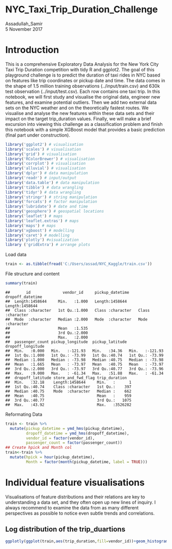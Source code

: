 # NYC_Taxi_Trip_Duration_Challenge
Assadullah_Samir  
5 November 2017  


# Introduction
This is a comprehensive Exploratory Data Analysis for the New York City Taxi Trip Duration competition with tidy R and ggplot2.
The goal of this playground challenge is to predict the duration of taxi rides in NYC based on features like trip coordinates or pickup date and time. The data comes in the shape of 1.5 million training observations (../input/train.csv) and 630k test observation (../input/test.csv). Each row contains one taxi trip.
In this notebook, we will first study and visualise the original data, engineer new features, and examine potential outliers. Then we add two external data sets on the NYC weather and on the theoretically fastest routes. We visualise and analyse the new features within these data sets and their impact on the target trip_duration values. Finally, we will make a brief excursion into viewing this challenge as a classification problem and finish this notebook with a simple XGBoost model that provides a basic prediction (final part under construction).


```r
library('ggplot2') # visualisation
library('scales') # visualisation
library('grid') # visualisation
library('RColorBrewer') # visualisation
library('corrplot') # visualisation
library('alluvial') # visualisation
library('dplyr') # data manipulation
library('readr') # input/output
library('data.table') # data manipulation
library('tibble') # data wrangling
library('tidyr') # data wrangling
library('stringr') # string manipulation
library('forcats') # factor manipulation
library('lubridate') # date and time
library('geosphere') # geospatial locations
library('leaflet') # maps
library('leaflet.extras') # maps
library('maps') # maps
library('xgboost') # modelling
library('caret') # modelling
library('plotly') #visualization
library ('gridExtra') # arrange plots
```
Load data


```r
train <- as.tibble(fread('C:/Users/assad/NYC_Kaggle/train.csv'))
```

File structure and content


```r
summary(train)
```

```
##       id              vendor_id     pickup_datetime    dropoff_datetime  
##  Length:1458644     Min.   :1.000   Length:1458644     Length:1458644    
##  Class :character   1st Qu.:1.000   Class :character   Class :character  
##  Mode  :character   Median :2.000   Mode  :character   Mode  :character  
##                     Mean   :1.535                                        
##                     3rd Qu.:2.000                                        
##                     Max.   :2.000                                        
##  passenger_count pickup_longitude  pickup_latitude dropoff_longitude
##  Min.   :0.000   Min.   :-121.93   Min.   :34.36   Min.   :-121.93  
##  1st Qu.:1.000   1st Qu.: -73.99   1st Qu.:40.74   1st Qu.: -73.99  
##  Median :1.000   Median : -73.98   Median :40.75   Median : -73.98  
##  Mean   :1.665   Mean   : -73.97   Mean   :40.75   Mean   : -73.97  
##  3rd Qu.:2.000   3rd Qu.: -73.97   3rd Qu.:40.77   3rd Qu.: -73.96  
##  Max.   :9.000   Max.   : -61.34   Max.   :51.88   Max.   : -61.34  
##  dropoff_latitude store_and_fwd_flag trip_duration    
##  Min.   :32.18    Length:1458644     Min.   :      1  
##  1st Qu.:40.74    Class :character   1st Qu.:    397  
##  Median :40.75    Mode  :character   Median :    662  
##  Mean   :40.75                       Mean   :    959  
##  3rd Qu.:40.77                       3rd Qu.:   1075  
##  Max.   :43.92                       Max.   :3526282
```

Reformating Data


```r
train <- train %>%
  mutate(pickup_datetime = ymd_hms(pickup_datetime),
         dropoff_datetime = ymd_hms(dropoff_datetime),
         vendor_id = factor(vendor_id),
         passenger_count = factor(passenger_count))
## Create hpick and Month col
train<-train %>%
  mutate(hpick = hour(pickup_datetime),
         Month = factor(month(pickup_datetime, label = TRUE)))
```

# Individual feature visualisations

Visualisations of feature distributions and their relations are key to understanding a data set, and they often open up new lines of inquiry. I always recommend to examine the data from as many different perspectives as possible to notice even subtle trends and correlations.

## Log distribution of the trip_duartions


```r
ggplotly(ggplot(train,aes(trip_duration,fill=vendor_id))+geom_histogram(bins = 100)+scale_x_log10())
```

<!--html_preserve--><div id="23fc75797493" style="width:768px;height:480px;" class="plotly html-widget"></div>
<script type="application/json" data-for="23fc75797493">{"x":{"data":[{"orientation":"v","width":[0.0661345155583782,0.0661345155583782,0.0661345155583782,0.0661345155583782,0.0661345155583781,0.0661345155583782,0.0661345155583781,0.0661345155583781,0.0661345155583783,0.0661345155583781,0.0661345155583781,0.0661345155583781,0.0661345155583781,0.0661345155583781,0.0661345155583781,0.0661345155583781,0.0661345155583781,0.0661345155583781,0.0661345155583781,0.0661345155583781,0.0661345155583781,0.0661345155583781,0.0661345155583781,0.0661345155583781,0.0661345155583781,0.0661345155583781,0.0661345155583781,0.0661345155583781,0.0661345155583781,0.0661345155583781,0.0661345155583781,0.0661345155583781,0.0661345155583781,0.0661345155583781,0.0661345155583781,0.0661345155583781,0.0661345155583781,0.0661345155583781,0.0661345155583781,0.0661345155583781,0.0661345155583781,0.0661345155583781,0.0661345155583781,0.0661345155583781,0.0661345155583781,0.0661345155583781,0.0661345155583781,0.0661345155583781,0.0661345155583781,0.0661345155583781,0.0661345155583781,0.0661345155583781,0.0661345155583781,0.0661345155583781,0.0661345155583781,0.0661345155583781,0.0661345155583781,0.0661345155583781,0.0661345155583781,0.0661345155583781,0.0661345155583781,0.0661345155583781,0.0661345155583781,0.0661345155583781,0.0661345155583781,0.0661345155583781,0.0661345155583781,0.0661345155583781,0.0661345155583781,0.0661345155583781,0.0661345155583781,0.0661345155583781,0.0661345155583781,0.0661345155583781,0.0661345155583781,0.0661345155583781,0.0661345155583781,0.0661345155583781,0.0661345155583781,0.0661345155583781,0.0661345155583781,0.0661345155583781,0.0661345155583781,0.0661345155583781,0.0661345155583781,0.0661345155583781,0.0661345155583781,0.0661345155583781,0.0661345155583781,0.0661345155583781,0.0661345155583781,0.0661345155583781,0.0661345155583781,0.0661345155583781,0.0661345155583781,0.0661345155583781,0.0661345155583781,0.0661345155583781,0.0661345155583781,0.0661345155583781],"base":[8,0,0,0,0,41,0,117,0,108,0,100,54,84,162,77,124,124,115,147,150,203,194,284,274,379,533,804,1188,1785,2834,4309,6350,9475,13533,18365,24750,32132,38226,46463,52781,58908,62516,64717,62374,59683,52420,44289,36187,26892,19193,13151,8969,5782,3466,1962,886,361,116,45,12,17,12,6,1,11,10,15,15,20,12,10,22,21,322,1606,0,0,0,0,0,0,0,0,0,0,0,0,0,0,0,0,0,0,0,0,0,0,0,0],"x":[0,0.0661345155583782,0.132269031116756,0.198403546675135,0.264538062233513,0.330672577791891,0.396807093350269,0.462941608908647,0.529076124467026,0.595210640025404,0.661345155583782,0.72747967114216,0.793614186700538,0.859748702258917,0.925883217817295,0.992017733375673,1.05815224893405,1.12428676449243,1.19042128005081,1.25655579560919,1.32269031116756,1.38882482672594,1.45495934228432,1.5210938578427,1.58722837340108,1.65336288895945,1.71949740451783,1.78563192007621,1.85176643563459,1.91790095119297,1.98403546675135,2.05016998230972,2.1163044978681,2.18243901342648,2.24857352898486,2.31470804454324,2.38084256010162,2.44697707565999,2.51311159121837,2.57924610677675,2.64538062233513,2.71151513789351,2.77764965345188,2.84378416901026,2.90991868456864,2.97605320012702,3.0421877156854,3.10832223124378,3.17445674680215,3.24059126236053,3.30672577791891,3.37286029347729,3.43899480903567,3.50512932459404,3.57126384015242,3.6373983557108,3.70353287126918,3.76966738682756,3.83580190238594,3.90193641794431,3.96807093350269,4.03420544906107,4.10033996461945,4.16647448017783,4.2326089957362,4.29874351129458,4.36487802685296,4.43101254241134,4.49714705796972,4.5632815735281,4.62941608908647,4.69555060464485,4.76168512020323,4.82781963576161,4.89395415131999,4.96008866687836,5.02622318243674,5.09235769799512,5.1584922135535,5.22462672911188,5.29076124467026,5.35689576022863,5.42303027578701,5.48916479134539,5.55529930690377,5.62143382246215,5.68756833802053,5.7537028535789,5.81983736913728,5.88597188469566,5.95210640025404,6.01824091581242,6.08437543137079,6.15050994692917,6.21664446248755,6.28277897804593,6.34891349360431,6.41504800916269,6.48118252472106,6.54731704027944],"y":[25,0,0,0,0,136,0,201,0,209,0,184,138,134,283,105,192,214,159,280,224,315,283,363,375,480,546,757,1089,1703,2547,3727,5555,8077,11973,15956,21955,27776,33339,40644,46409,51837,54341,55970,54581,51735,45935,38625,31077,23139,16367,10896,7409,4636,2779,1527,726,249,86,35,16,7,3,4,1,0,1,1,0,0,1,1,0,0,0,0,0,0,0,0,0,0,0,0,0,0,0,0,0,0,0,0,0,0,0,2,1,0,0,1],"text":["count:    25<br />trip_duration: 0.00000000<br />vendor_id: 1","count:     0<br />trip_duration: 0.06613452<br />vendor_id: 1","count:     0<br />trip_duration: 0.13226903<br />vendor_id: 1","count:     0<br />trip_duration: 0.19840355<br />vendor_id: 1","count:     0<br />trip_duration: 0.26453806<br />vendor_id: 1","count:   136<br />trip_duration: 0.33067258<br />vendor_id: 1","count:     0<br />trip_duration: 0.39680709<br />vendor_id: 1","count:   201<br />trip_duration: 0.46294161<br />vendor_id: 1","count:     0<br />trip_duration: 0.52907612<br />vendor_id: 1","count:   209<br />trip_duration: 0.59521064<br />vendor_id: 1","count:     0<br />trip_duration: 0.66134516<br />vendor_id: 1","count:   184<br />trip_duration: 0.72747967<br />vendor_id: 1","count:   138<br />trip_duration: 0.79361419<br />vendor_id: 1","count:   134<br />trip_duration: 0.85974870<br />vendor_id: 1","count:   283<br />trip_duration: 0.92588322<br />vendor_id: 1","count:   105<br />trip_duration: 0.99201773<br />vendor_id: 1","count:   192<br />trip_duration: 1.05815225<br />vendor_id: 1","count:   214<br />trip_duration: 1.12428676<br />vendor_id: 1","count:   159<br />trip_duration: 1.19042128<br />vendor_id: 1","count:   280<br />trip_duration: 1.25655580<br />vendor_id: 1","count:   224<br />trip_duration: 1.32269031<br />vendor_id: 1","count:   315<br />trip_duration: 1.38882483<br />vendor_id: 1","count:   283<br />trip_duration: 1.45495934<br />vendor_id: 1","count:   363<br />trip_duration: 1.52109386<br />vendor_id: 1","count:   375<br />trip_duration: 1.58722837<br />vendor_id: 1","count:   480<br />trip_duration: 1.65336289<br />vendor_id: 1","count:   546<br />trip_duration: 1.71949740<br />vendor_id: 1","count:   757<br />trip_duration: 1.78563192<br />vendor_id: 1","count:  1089<br />trip_duration: 1.85176644<br />vendor_id: 1","count:  1703<br />trip_duration: 1.91790095<br />vendor_id: 1","count:  2547<br />trip_duration: 1.98403547<br />vendor_id: 1","count:  3727<br />trip_duration: 2.05016998<br />vendor_id: 1","count:  5555<br />trip_duration: 2.11630450<br />vendor_id: 1","count:  8077<br />trip_duration: 2.18243901<br />vendor_id: 1","count: 11973<br />trip_duration: 2.24857353<br />vendor_id: 1","count: 15956<br />trip_duration: 2.31470804<br />vendor_id: 1","count: 21955<br />trip_duration: 2.38084256<br />vendor_id: 1","count: 27776<br />trip_duration: 2.44697708<br />vendor_id: 1","count: 33339<br />trip_duration: 2.51311159<br />vendor_id: 1","count: 40644<br />trip_duration: 2.57924611<br />vendor_id: 1","count: 46409<br />trip_duration: 2.64538062<br />vendor_id: 1","count: 51837<br />trip_duration: 2.71151514<br />vendor_id: 1","count: 54341<br />trip_duration: 2.77764965<br />vendor_id: 1","count: 55970<br />trip_duration: 2.84378417<br />vendor_id: 1","count: 54581<br />trip_duration: 2.90991868<br />vendor_id: 1","count: 51735<br />trip_duration: 2.97605320<br />vendor_id: 1","count: 45935<br />trip_duration: 3.04218772<br />vendor_id: 1","count: 38625<br />trip_duration: 3.10832223<br />vendor_id: 1","count: 31077<br />trip_duration: 3.17445675<br />vendor_id: 1","count: 23139<br />trip_duration: 3.24059126<br />vendor_id: 1","count: 16367<br />trip_duration: 3.30672578<br />vendor_id: 1","count: 10896<br />trip_duration: 3.37286029<br />vendor_id: 1","count:  7409<br />trip_duration: 3.43899481<br />vendor_id: 1","count:  4636<br />trip_duration: 3.50512932<br />vendor_id: 1","count:  2779<br />trip_duration: 3.57126384<br />vendor_id: 1","count:  1527<br />trip_duration: 3.63739836<br />vendor_id: 1","count:   726<br />trip_duration: 3.70353287<br />vendor_id: 1","count:   249<br />trip_duration: 3.76966739<br />vendor_id: 1","count:    86<br />trip_duration: 3.83580190<br />vendor_id: 1","count:    35<br />trip_duration: 3.90193642<br />vendor_id: 1","count:    16<br />trip_duration: 3.96807093<br />vendor_id: 1","count:     7<br />trip_duration: 4.03420545<br />vendor_id: 1","count:     3<br />trip_duration: 4.10033996<br />vendor_id: 1","count:     4<br />trip_duration: 4.16647448<br />vendor_id: 1","count:     1<br />trip_duration: 4.23260900<br />vendor_id: 1","count:     0<br />trip_duration: 4.29874351<br />vendor_id: 1","count:     1<br />trip_duration: 4.36487803<br />vendor_id: 1","count:     1<br />trip_duration: 4.43101254<br />vendor_id: 1","count:     0<br />trip_duration: 4.49714706<br />vendor_id: 1","count:     0<br />trip_duration: 4.56328157<br />vendor_id: 1","count:     1<br />trip_duration: 4.62941609<br />vendor_id: 1","count:     1<br />trip_duration: 4.69555060<br />vendor_id: 1","count:     0<br />trip_duration: 4.76168512<br />vendor_id: 1","count:     0<br />trip_duration: 4.82781964<br />vendor_id: 1","count:     0<br />trip_duration: 4.89395415<br />vendor_id: 1","count:     0<br />trip_duration: 4.96008867<br />vendor_id: 1","count:     0<br />trip_duration: 5.02622318<br />vendor_id: 1","count:     0<br />trip_duration: 5.09235770<br />vendor_id: 1","count:     0<br />trip_duration: 5.15849221<br />vendor_id: 1","count:     0<br />trip_duration: 5.22462673<br />vendor_id: 1","count:     0<br />trip_duration: 5.29076124<br />vendor_id: 1","count:     0<br />trip_duration: 5.35689576<br />vendor_id: 1","count:     0<br />trip_duration: 5.42303028<br />vendor_id: 1","count:     0<br />trip_duration: 5.48916479<br />vendor_id: 1","count:     0<br />trip_duration: 5.55529931<br />vendor_id: 1","count:     0<br />trip_duration: 5.62143382<br />vendor_id: 1","count:     0<br />trip_duration: 5.68756834<br />vendor_id: 1","count:     0<br />trip_duration: 5.75370285<br />vendor_id: 1","count:     0<br />trip_duration: 5.81983737<br />vendor_id: 1","count:     0<br />trip_duration: 5.88597188<br />vendor_id: 1","count:     0<br />trip_duration: 5.95210640<br />vendor_id: 1","count:     0<br />trip_duration: 6.01824092<br />vendor_id: 1","count:     0<br />trip_duration: 6.08437543<br />vendor_id: 1","count:     0<br />trip_duration: 6.15050995<br />vendor_id: 1","count:     0<br />trip_duration: 6.21664446<br />vendor_id: 1","count:     2<br />trip_duration: 6.28277898<br />vendor_id: 1","count:     1<br />trip_duration: 6.34891349<br />vendor_id: 1","count:     0<br />trip_duration: 6.41504801<br />vendor_id: 1","count:     0<br />trip_duration: 6.48118252<br />vendor_id: 1","count:     1<br />trip_duration: 6.54731704<br />vendor_id: 1"],"type":"bar","marker":{"autocolorscale":false,"color":"rgba(248,118,109,1)","line":{"width":1.88976377952756,"color":"transparent"}},"name":"1","legendgroup":"1","showlegend":true,"xaxis":"x","yaxis":"y","hoverinfo":"text","frame":null},{"orientation":"v","width":[0.0661345155583782,0.0661345155583782,0.0661345155583782,0.0661345155583782,0.0661345155583781,0.0661345155583782,0.0661345155583781,0.0661345155583781,0.0661345155583783,0.0661345155583781,0.0661345155583781,0.0661345155583781,0.0661345155583781,0.0661345155583781,0.0661345155583781,0.0661345155583781,0.0661345155583781,0.0661345155583781,0.0661345155583781,0.0661345155583781,0.0661345155583781,0.0661345155583781,0.0661345155583781,0.0661345155583781,0.0661345155583781,0.0661345155583781,0.0661345155583781,0.0661345155583781,0.0661345155583781,0.0661345155583781,0.0661345155583781,0.0661345155583781,0.0661345155583781,0.0661345155583781,0.0661345155583781,0.0661345155583781,0.0661345155583781,0.0661345155583781,0.0661345155583781,0.0661345155583781,0.0661345155583781,0.0661345155583781,0.0661345155583781,0.0661345155583781,0.0661345155583781,0.0661345155583781,0.0661345155583781,0.0661345155583781,0.0661345155583781,0.0661345155583781,0.0661345155583781,0.0661345155583781,0.0661345155583781,0.0661345155583781,0.0661345155583781,0.0661345155583781,0.0661345155583781,0.0661345155583781,0.0661345155583781,0.0661345155583781,0.0661345155583781,0.0661345155583781,0.0661345155583781,0.0661345155583781,0.0661345155583781,0.0661345155583781,0.0661345155583781,0.0661345155583781,0.0661345155583781,0.0661345155583781,0.0661345155583781,0.0661345155583781,0.0661345155583781,0.0661345155583781,0.0661345155583781,0.0661345155583781,0.0661345155583781,0.0661345155583781,0.0661345155583781,0.0661345155583781,0.0661345155583781,0.0661345155583781,0.0661345155583781,0.0661345155583781,0.0661345155583781,0.0661345155583781,0.0661345155583781,0.0661345155583781,0.0661345155583781,0.0661345155583781,0.0661345155583781,0.0661345155583781,0.0661345155583781,0.0661345155583781,0.0661345155583781,0.0661345155583781,0.0661345155583781,0.0661345155583781,0.0661345155583781,0.0661345155583781],"base":[0,0,0,0,0,0,0,0,0,0,0,0,0,0,0,0,0,0,0,0,0,0,0,0,0,0,0,0,0,0,0,0,0,0,0,0,0,0,0,0,0,0,0,0,0,0,0,0,0,0,0,0,0,0,0,0,0,0,0,0,0,0,0,0,0,0,0,0,0,0,0,0,0,0,0,0,0,0,0,0,0,0,0,0,0,0,0,0,0,0,0,0,0,0,0,0,0,0,0,0],"x":[0,0.0661345155583782,0.132269031116756,0.198403546675135,0.264538062233513,0.330672577791891,0.396807093350269,0.462941608908647,0.529076124467026,0.595210640025404,0.661345155583782,0.72747967114216,0.793614186700538,0.859748702258917,0.925883217817295,0.992017733375673,1.05815224893405,1.12428676449243,1.19042128005081,1.25655579560919,1.32269031116756,1.38882482672594,1.45495934228432,1.5210938578427,1.58722837340108,1.65336288895945,1.71949740451783,1.78563192007621,1.85176643563459,1.91790095119297,1.98403546675135,2.05016998230972,2.1163044978681,2.18243901342648,2.24857352898486,2.31470804454324,2.38084256010162,2.44697707565999,2.51311159121837,2.57924610677675,2.64538062233513,2.71151513789351,2.77764965345188,2.84378416901026,2.90991868456864,2.97605320012702,3.0421877156854,3.10832223124378,3.17445674680215,3.24059126236053,3.30672577791891,3.37286029347729,3.43899480903567,3.50512932459404,3.57126384015242,3.6373983557108,3.70353287126918,3.76966738682756,3.83580190238594,3.90193641794431,3.96807093350269,4.03420544906107,4.10033996461945,4.16647448017783,4.2326089957362,4.29874351129458,4.36487802685296,4.43101254241134,4.49714705796972,4.5632815735281,4.62941608908647,4.69555060464485,4.76168512020323,4.82781963576161,4.89395415131999,4.96008866687836,5.02622318243674,5.09235769799512,5.1584922135535,5.22462672911188,5.29076124467026,5.35689576022863,5.42303027578701,5.48916479134539,5.55529930690377,5.62143382246215,5.68756833802053,5.7537028535789,5.81983736913728,5.88597188469566,5.95210640025404,6.01824091581242,6.08437543137079,6.15050994692917,6.21664446248755,6.28277897804593,6.34891349360431,6.41504800916269,6.48118252472106,6.54731704027944],"y":[8,0,0,0,0,41,0,117,0,108,0,100,54,84,162,77,124,124,115,147,150,203,194,284,274,379,533,804,1188,1785,2834,4309,6350,9475,13533,18365,24750,32132,38226,46463,52781,58908,62516,64717,62374,59683,52420,44289,36187,26892,19193,13151,8969,5782,3466,1962,886,361,116,45,12,17,12,6,1,11,10,15,15,20,12,10,22,21,322,1606,0,0,0,0,0,0,0,0,0,0,0,0,0,0,0,0,0,0,0,0,0,0,0,0],"text":["count:     8<br />trip_duration: 0.00000000<br />vendor_id: 2","count:     0<br />trip_duration: 0.06613452<br />vendor_id: 2","count:     0<br />trip_duration: 0.13226903<br />vendor_id: 2","count:     0<br />trip_duration: 0.19840355<br />vendor_id: 2","count:     0<br />trip_duration: 0.26453806<br />vendor_id: 2","count:    41<br />trip_duration: 0.33067258<br />vendor_id: 2","count:     0<br />trip_duration: 0.39680709<br />vendor_id: 2","count:   117<br />trip_duration: 0.46294161<br />vendor_id: 2","count:     0<br />trip_duration: 0.52907612<br />vendor_id: 2","count:   108<br />trip_duration: 0.59521064<br />vendor_id: 2","count:     0<br />trip_duration: 0.66134516<br />vendor_id: 2","count:   100<br />trip_duration: 0.72747967<br />vendor_id: 2","count:    54<br />trip_duration: 0.79361419<br />vendor_id: 2","count:    84<br />trip_duration: 0.85974870<br />vendor_id: 2","count:   162<br />trip_duration: 0.92588322<br />vendor_id: 2","count:    77<br />trip_duration: 0.99201773<br />vendor_id: 2","count:   124<br />trip_duration: 1.05815225<br />vendor_id: 2","count:   124<br />trip_duration: 1.12428676<br />vendor_id: 2","count:   115<br />trip_duration: 1.19042128<br />vendor_id: 2","count:   147<br />trip_duration: 1.25655580<br />vendor_id: 2","count:   150<br />trip_duration: 1.32269031<br />vendor_id: 2","count:   203<br />trip_duration: 1.38882483<br />vendor_id: 2","count:   194<br />trip_duration: 1.45495934<br />vendor_id: 2","count:   284<br />trip_duration: 1.52109386<br />vendor_id: 2","count:   274<br />trip_duration: 1.58722837<br />vendor_id: 2","count:   379<br />trip_duration: 1.65336289<br />vendor_id: 2","count:   533<br />trip_duration: 1.71949740<br />vendor_id: 2","count:   804<br />trip_duration: 1.78563192<br />vendor_id: 2","count:  1188<br />trip_duration: 1.85176644<br />vendor_id: 2","count:  1785<br />trip_duration: 1.91790095<br />vendor_id: 2","count:  2834<br />trip_duration: 1.98403547<br />vendor_id: 2","count:  4309<br />trip_duration: 2.05016998<br />vendor_id: 2","count:  6350<br />trip_duration: 2.11630450<br />vendor_id: 2","count:  9475<br />trip_duration: 2.18243901<br />vendor_id: 2","count: 13533<br />trip_duration: 2.24857353<br />vendor_id: 2","count: 18365<br />trip_duration: 2.31470804<br />vendor_id: 2","count: 24750<br />trip_duration: 2.38084256<br />vendor_id: 2","count: 32132<br />trip_duration: 2.44697708<br />vendor_id: 2","count: 38226<br />trip_duration: 2.51311159<br />vendor_id: 2","count: 46463<br />trip_duration: 2.57924611<br />vendor_id: 2","count: 52781<br />trip_duration: 2.64538062<br />vendor_id: 2","count: 58908<br />trip_duration: 2.71151514<br />vendor_id: 2","count: 62516<br />trip_duration: 2.77764965<br />vendor_id: 2","count: 64717<br />trip_duration: 2.84378417<br />vendor_id: 2","count: 62374<br />trip_duration: 2.90991868<br />vendor_id: 2","count: 59683<br />trip_duration: 2.97605320<br />vendor_id: 2","count: 52420<br />trip_duration: 3.04218772<br />vendor_id: 2","count: 44289<br />trip_duration: 3.10832223<br />vendor_id: 2","count: 36187<br />trip_duration: 3.17445675<br />vendor_id: 2","count: 26892<br />trip_duration: 3.24059126<br />vendor_id: 2","count: 19193<br />trip_duration: 3.30672578<br />vendor_id: 2","count: 13151<br />trip_duration: 3.37286029<br />vendor_id: 2","count:  8969<br />trip_duration: 3.43899481<br />vendor_id: 2","count:  5782<br />trip_duration: 3.50512932<br />vendor_id: 2","count:  3466<br />trip_duration: 3.57126384<br />vendor_id: 2","count:  1962<br />trip_duration: 3.63739836<br />vendor_id: 2","count:   886<br />trip_duration: 3.70353287<br />vendor_id: 2","count:   361<br />trip_duration: 3.76966739<br />vendor_id: 2","count:   116<br />trip_duration: 3.83580190<br />vendor_id: 2","count:    45<br />trip_duration: 3.90193642<br />vendor_id: 2","count:    12<br />trip_duration: 3.96807093<br />vendor_id: 2","count:    17<br />trip_duration: 4.03420545<br />vendor_id: 2","count:    12<br />trip_duration: 4.10033996<br />vendor_id: 2","count:     6<br />trip_duration: 4.16647448<br />vendor_id: 2","count:     1<br />trip_duration: 4.23260900<br />vendor_id: 2","count:    11<br />trip_duration: 4.29874351<br />vendor_id: 2","count:    10<br />trip_duration: 4.36487803<br />vendor_id: 2","count:    15<br />trip_duration: 4.43101254<br />vendor_id: 2","count:    15<br />trip_duration: 4.49714706<br />vendor_id: 2","count:    20<br />trip_duration: 4.56328157<br />vendor_id: 2","count:    12<br />trip_duration: 4.62941609<br />vendor_id: 2","count:    10<br />trip_duration: 4.69555060<br />vendor_id: 2","count:    22<br />trip_duration: 4.76168512<br />vendor_id: 2","count:    21<br />trip_duration: 4.82781964<br />vendor_id: 2","count:   322<br />trip_duration: 4.89395415<br />vendor_id: 2","count:  1606<br />trip_duration: 4.96008867<br />vendor_id: 2","count:     0<br />trip_duration: 5.02622318<br />vendor_id: 2","count:     0<br />trip_duration: 5.09235770<br />vendor_id: 2","count:     0<br />trip_duration: 5.15849221<br />vendor_id: 2","count:     0<br />trip_duration: 5.22462673<br />vendor_id: 2","count:     0<br />trip_duration: 5.29076124<br />vendor_id: 2","count:     0<br />trip_duration: 5.35689576<br />vendor_id: 2","count:     0<br />trip_duration: 5.42303028<br />vendor_id: 2","count:     0<br />trip_duration: 5.48916479<br />vendor_id: 2","count:     0<br />trip_duration: 5.55529931<br />vendor_id: 2","count:     0<br />trip_duration: 5.62143382<br />vendor_id: 2","count:     0<br />trip_duration: 5.68756834<br />vendor_id: 2","count:     0<br />trip_duration: 5.75370285<br />vendor_id: 2","count:     0<br />trip_duration: 5.81983737<br />vendor_id: 2","count:     0<br />trip_duration: 5.88597188<br />vendor_id: 2","count:     0<br />trip_duration: 5.95210640<br />vendor_id: 2","count:     0<br />trip_duration: 6.01824092<br />vendor_id: 2","count:     0<br />trip_duration: 6.08437543<br />vendor_id: 2","count:     0<br />trip_duration: 6.15050995<br />vendor_id: 2","count:     0<br />trip_duration: 6.21664446<br />vendor_id: 2","count:     0<br />trip_duration: 6.28277898<br />vendor_id: 2","count:     0<br />trip_duration: 6.34891349<br />vendor_id: 2","count:     0<br />trip_duration: 6.41504801<br />vendor_id: 2","count:     0<br />trip_duration: 6.48118252<br />vendor_id: 2","count:     0<br />trip_duration: 6.54731704<br />vendor_id: 2"],"type":"bar","marker":{"autocolorscale":false,"color":"rgba(0,191,196,1)","line":{"width":1.88976377952756,"color":"transparent"}},"name":"2","legendgroup":"2","showlegend":true,"xaxis":"x","yaxis":"y","hoverinfo":"text","frame":null}],"layout":{"margin":{"t":27.689497716895,"r":7.30593607305936,"b":41.6438356164384,"l":60.6392694063927},"plot_bgcolor":"rgba(235,235,235,1)","paper_bgcolor":"rgba(255,255,255,1)","font":{"color":"rgba(0,0,0,1)","family":"","size":14.6118721461187},"xaxis":{"domain":[0,1],"type":"linear","autorange":false,"range":[-0.36373983557108,6.91105687585052],"tickmode":"array","ticktext":["1e+01","1e+03","1e+05"],"tickvals":[1,3,5],"categoryorder":"array","categoryarray":["1e+01","1e+03","1e+05"],"nticks":null,"ticks":"outside","tickcolor":"rgba(51,51,51,1)","ticklen":3.65296803652968,"tickwidth":0.66417600664176,"showticklabels":true,"tickfont":{"color":"rgba(77,77,77,1)","family":"","size":11.689497716895},"tickangle":-0,"showline":false,"linecolor":null,"linewidth":0,"showgrid":true,"gridcolor":"rgba(255,255,255,1)","gridwidth":0.66417600664176,"zeroline":false,"anchor":"y","title":"trip_duration","titlefont":{"color":"rgba(0,0,0,1)","family":"","size":14.6118721461187},"hoverformat":".2f"},"yaxis":{"domain":[0,1],"type":"linear","autorange":false,"range":[-6034.35,126721.35],"tickmode":"array","ticktext":["0","25000","50000","75000","100000","125000"],"tickvals":[0,25000,50000,75000,100000,125000],"categoryorder":"array","categoryarray":["0","25000","50000","75000","100000","125000"],"nticks":null,"ticks":"outside","tickcolor":"rgba(51,51,51,1)","ticklen":3.65296803652968,"tickwidth":0.66417600664176,"showticklabels":true,"tickfont":{"color":"rgba(77,77,77,1)","family":"","size":11.689497716895},"tickangle":-0,"showline":false,"linecolor":null,"linewidth":0,"showgrid":true,"gridcolor":"rgba(255,255,255,1)","gridwidth":0.66417600664176,"zeroline":false,"anchor":"x","title":"count","titlefont":{"color":"rgba(0,0,0,1)","family":"","size":14.6118721461187},"hoverformat":".2f"},"shapes":[{"type":"rect","fillcolor":null,"line":{"color":null,"width":0,"linetype":[]},"yref":"paper","xref":"paper","x0":0,"x1":1,"y0":0,"y1":1}],"showlegend":true,"legend":{"bgcolor":"rgba(255,255,255,1)","bordercolor":"transparent","borderwidth":1.88976377952756,"font":{"color":"rgba(0,0,0,1)","family":"","size":11.689497716895},"y":0.913385826771654},"annotations":[{"text":"vendor_id","x":1.02,"y":1,"showarrow":false,"ax":0,"ay":0,"font":{"color":"rgba(0,0,0,1)","family":"","size":14.6118721461187},"xref":"paper","yref":"paper","textangle":-0,"xanchor":"left","yanchor":"bottom","legendTitle":true}],"hovermode":"closest","barmode":"relative"},"config":{"doubleClick":"reset","modeBarButtonsToAdd":[{"name":"Collaborate","icon":{"width":1000,"ascent":500,"descent":-50,"path":"M487 375c7-10 9-23 5-36l-79-259c-3-12-11-23-22-31-11-8-22-12-35-12l-263 0c-15 0-29 5-43 15-13 10-23 23-28 37-5 13-5 25-1 37 0 0 0 3 1 7 1 5 1 8 1 11 0 2 0 4-1 6 0 3-1 5-1 6 1 2 2 4 3 6 1 2 2 4 4 6 2 3 4 5 5 7 5 7 9 16 13 26 4 10 7 19 9 26 0 2 0 5 0 9-1 4-1 6 0 8 0 2 2 5 4 8 3 3 5 5 5 7 4 6 8 15 12 26 4 11 7 19 7 26 1 1 0 4 0 9-1 4-1 7 0 8 1 2 3 5 6 8 4 4 6 6 6 7 4 5 8 13 13 24 4 11 7 20 7 28 1 1 0 4 0 7-1 3-1 6-1 7 0 2 1 4 3 6 1 1 3 4 5 6 2 3 3 5 5 6 1 2 3 5 4 9 2 3 3 7 5 10 1 3 2 6 4 10 2 4 4 7 6 9 2 3 4 5 7 7 3 2 7 3 11 3 3 0 8 0 13-1l0-1c7 2 12 2 14 2l218 0c14 0 25-5 32-16 8-10 10-23 6-37l-79-259c-7-22-13-37-20-43-7-7-19-10-37-10l-248 0c-5 0-9-2-11-5-2-3-2-7 0-12 4-13 18-20 41-20l264 0c5 0 10 2 16 5 5 3 8 6 10 11l85 282c2 5 2 10 2 17 7-3 13-7 17-13z m-304 0c-1-3-1-5 0-7 1-1 3-2 6-2l174 0c2 0 4 1 7 2 2 2 4 4 5 7l6 18c0 3 0 5-1 7-1 1-3 2-6 2l-173 0c-3 0-5-1-8-2-2-2-4-4-4-7z m-24-73c-1-3-1-5 0-7 2-2 3-2 6-2l174 0c2 0 5 0 7 2 3 2 4 4 5 7l6 18c1 2 0 5-1 6-1 2-3 3-5 3l-174 0c-3 0-5-1-7-3-3-1-4-4-5-6z"},"click":"function(gd) { \n        // is this being viewed in RStudio?\n        if (location.search == '?viewer_pane=1') {\n          alert('To learn about plotly for collaboration, visit:\\n https://cpsievert.github.io/plotly_book/plot-ly-for-collaboration.html');\n        } else {\n          window.open('https://cpsievert.github.io/plotly_book/plot-ly-for-collaboration.html', '_blank');\n        }\n      }"}],"cloud":false},"source":"A","attrs":{"23fc65d81fc6":{"x":{},"fill":{},"type":"bar"}},"cur_data":"23fc65d81fc6","visdat":{"23fc65d81fc6":["function (y) ","x"]},"highlight":{"on":"plotly_click","persistent":false,"dynamic":false,"selectize":false,"opacityDim":0.2,"selected":{"opacity":1}},"base_url":"https://plot.ly"},"evals":["config.modeBarButtonsToAdd.0.click"],"jsHooks":{"render":[{"code":"function(el, x) { var ctConfig = crosstalk.var('plotlyCrosstalkOpts').set({\"on\":\"plotly_click\",\"persistent\":false,\"dynamic\":false,\"selectize\":false,\"opacityDim\":0.2,\"selected\":{\"opacity\":1}}); }","data":null}]}}</script><!--/html_preserve-->
